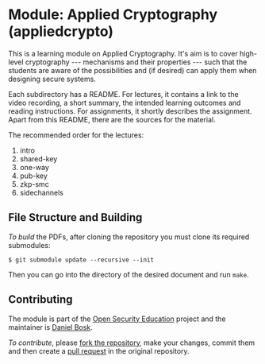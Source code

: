 # Module: Applied Cryptography (appliedcrypto)

This is a learning module on Applied Cryptography.  It's aim is to cover 
high-level cryptography --- mechanisms and their properties --- such that the 
students are aware of the possibilities and (if desired) can apply them when 
designing secure systems.

Each subdirectory has a README. For lectures, it contains a link to the video 
recording, a short summary, the intended learning outcomes and reading 
instructions. For assignments, it shortly describes the assignment. Apart from 
this README, there are the sources for the material.

The recommended order for the lectures:

  1. intro
  2. shared-key
  3. one-way
  4. pub-key
  5. zkp-smc
  6. sidechannels


## File Structure and Building

*To build* the PDFs, after cloning the repository you must clone its required 
submodules:
```shell
$ git submodule update --recursive --init
```
Then you can go into the directory of the desired document and run `make`.


## Contributing

The module is part of the [Open Security Education][OpenSecEd] project and the 
maintainer is [Daniel Bosk][Maintainer].

[OpenSecEd]: https://github.com/OpenSecEd
[Maintainer]: https://github.com/dbosk

*To contribute*, please [fork the repository][ForkARepo], make your changes, 
commit them and then create a [pull request][PullRequest] in the original 
repository.

[ForkARepo]: https://help.github.com/articles/fork-a-repo/
[PullRequest]: https://help.github.com/articles/using-pull-requests/
